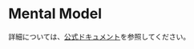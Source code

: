 # Mental Model

詳細については、[公式ドキュメント](https://www.prisma.io/docs/orm/prisma-migrate/understanding-prisma-migrate/mental-model)を参照してください。

